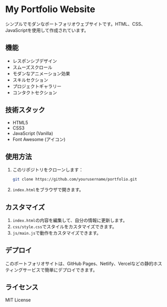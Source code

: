 # My Portfolio Website

シンプルでモダンなポートフォリオウェブサイトです。HTML、CSS、JavaScriptを使用して作成されています。

## 機能

- レスポンシブデザイン
- スムーズスクロール
- モダンなアニメーション効果
- スキルセクション
- プロジェクトギャラリー
- コンタクトセクション

## 技術スタック

- HTML5
- CSS3
- JavaScript (Vanilla)
- Font Awesome (アイコン)

## 使用方法

1. このリポジトリをクローンします：
   ```bash
   git clone https://github.com/yourusername/portfolio.git
   ```

2. `index.html`をブラウザで開きます。

## カスタマイズ

1. `index.html`の内容を編集して、自分の情報に更新します。
2. `css/style.css`でスタイルをカスタマイズできます。
3. `js/main.js`で動作をカスタマイズできます。

## デプロイ

このポートフォリオサイトは、GitHub Pages、Netlify、Vercelなどの静的ホスティングサービスで簡単にデプロイできます。

## ライセンス

MIT License 
